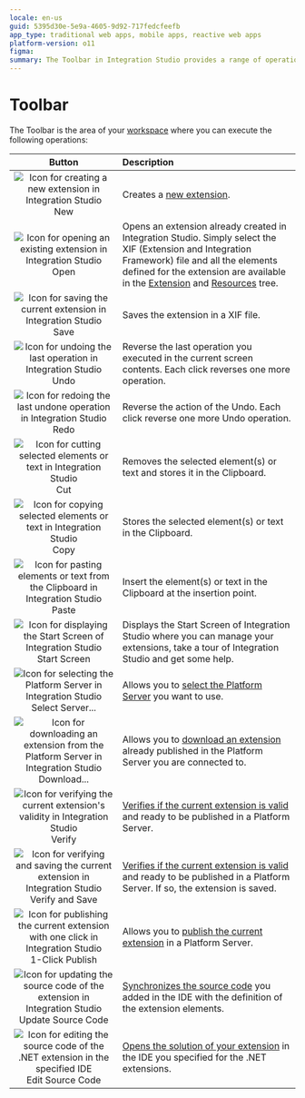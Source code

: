 ```yaml
---
locale: en-us
guid: 5395d30e-5e9a-4605-9d92-717fedcfeefb
app_type: traditional web apps, mobile apps, reactive web apps
platform-version: o11
figma:
summary: The Toolbar in Integration Studio provides a range of operations for managing extensions, such as creating, opening, saving, undoing, redoing, cutting, copying, pasting, and publishing
---
```

# Toolbar

The Toolbar is the area of your [workspace](<workspace.md>) where you can execute the following operations:

Button | Description
:-----:|:-----------
![Icon for creating a new extension in Integration Studio](images/file-new.gif "New Button") New | Creates a [new extension](<../../extensibility-and-integration/integration-studio/extension-life-cycle/extension-create.md>).
![Icon for opening an existing extension in Integration Studio](images/file-open.gif "Open Button") Open | Opens an extension already created in Integration Studio. Simply select the XIF (Extension and Integration Framework) file and all the elements defined for the extension are available in the [Extension](<multi-tree-navigator.md>) and [Resources](<resources-tree.md>) tree.
![Icon for saving the current extension in Integration Studio](images/file-save.gif "Save Button") Save | Saves the extension in a XIF file.
![Icon for undoing the last operation in Integration Studio](images/file-undo.gif "Undo Button") Undo | Reverse the last operation you executed in the current screen contents. Each click reverses one more operation.
![Icon for redoing the last undone operation in Integration Studio](images/file-redo.gif "Redo Button") Redo | Reverse the action of the Undo. Each click reverse one more Undo operation.
![Icon for cutting selected elements or text in Integration Studio](images/file-cut.gif "Cut Button") Cut | Removes the selected element(s) or text and stores it in the Clipboard.
![Icon for copying selected elements or text in Integration Studio](images/file-copy.gif "Copy Button") Copy | Stores the selected element(s) or text in the Clipboard.
![Icon for pasting elements or text from the Clipboard in Integration Studio](images/file-paste.gif "Paste Button") Paste | Insert the element(s) or text in the Clipboard at the insertion point.
![Icon for displaying the Start Screen of Integration Studio](images/home.gif "Start Screen Button") Start Screen | Displays the Start Screen of Integration Studio where you can manage your extensions, take a tour of Integration Studio and get some help.
![Icon for selecting the Platform Server in Integration Studio](images/connect-server.gif "Select Server Button") Select Server... | Allows you to [select the Platform Server](<menu/file/server-select-window.md>) you want to use.
![Icon for downloading an extension from the Platform Server in Integration Studio](images/download-icon.gif "Download Button") Download... | Allows you to [download an extension](<../../extensibility-and-integration/integration-studio/managing-extensions/extension-download.md>) already published in the Platform Server you are connected to.
![Icon for verifying the current extension's validity in Integration Studio](images/validate.gif "Verify Button") Verify | [Verifies if the current extension is valid](<../../extensibility-and-integration/integration-studio/extension-life-cycle/extension-verify.md>) and ready to be published in a Platform Server.
![Icon for verifying and saving the current extension in Integration Studio](images/verify-save-icon.gif "Verify and Save Button") Verify and Save | [Verifies if the current extension is valid](<../../extensibility-and-integration/integration-studio/extension-life-cycle/extension-verify.md>) and ready to be published in a Platform Server. If so, the extension is saved.
![Icon for publishing the current extension with one click in Integration Studio](images/1-click-publish-icon.gif "1-Click Publish Button") 1-Click Publish | Allows you to [publish the current extension](<../../extensibility-and-integration/integration-studio/extension-life-cycle/extension-1-cp.md>) in a Platform Server.
![Icon for updating the source code of the extension in Integration Studio](images/update-source-code.gif "Update Source Code Button") Update Source Code | [Synchronizes the source code](<../../extensibility-and-integration/integration-studio/extension-life-cycle/extension-update-source-code.md>) you added in the IDE with the definition of the extension elements.
![Icon for editing the source code of the .NET extension in the specified IDE](images/launch-ide-net.gif "Edit Source Code Button") Edit Source Code | [Opens the solution of your extension](<../../extensibility-and-integration/integration-studio/extension-life-cycle/extension-code-edit.md>) in the IDE you specified for the .NET extensions.
